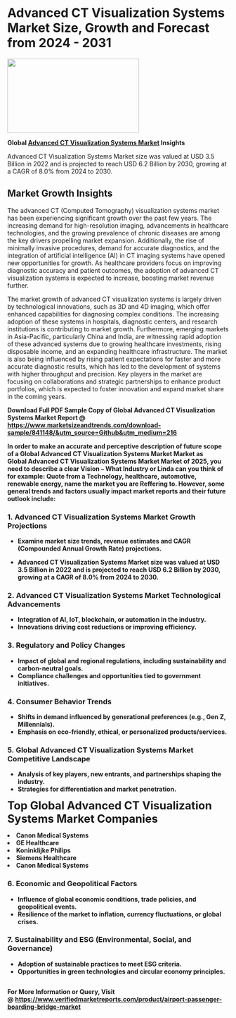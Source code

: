 <H1>Advanced CT Visualization Systems Market Size, Growth and Forecast from 2024 - 2031</H1><img class="aligncenter size-medium wp-image-584254" src="https://thirdeyenews.in/wp-content/uploads/2024/09/Global-Market-Research-300x168.jpeg" alt="" width="300" height="168" /><p><strong>Global&nbsp;<a href="https://www.marketsizeandtrends.com/download-sample/841148/&amp;utm_source=Github&utm_medium=216">Advanced CT Visualization Systems Market</a> Insights</strong></p><p>Advanced CT Visualization Systems Market size was valued at USD 3.5 Billion in 2022 and is projected to reach USD 6.2 Billion by 2030, growing at a CAGR of 8.0% from 2024 to 2030.</p><p><h2>Market Growth Insights</h2> <p>The advanced CT (Computed Tomography) visualization systems market has been experiencing significant growth over the past few years. The increasing demand for high-resolution imaging, advancements in healthcare technologies, and the growing prevalence of chronic diseases are among the key drivers propelling market expansion. Additionally, the rise of minimally invasive procedures, demand for accurate diagnostics, and the integration of artificial intelligence (AI) in CT imaging systems have opened new opportunities for growth. As healthcare providers focus on improving diagnostic accuracy and patient outcomes, the adoption of advanced CT visualization systems is expected to increase, boosting market revenue further.</p> <p><strong></strong></p> <p>The market growth of advanced CT visualization systems is largely driven by technological innovations, such as 3D and 4D imaging, which offer enhanced capabilities for diagnosing complex conditions. The increasing adoption of these systems in hospitals, diagnostic centers, and research institutions is contributing to market growth. Furthermore, emerging markets in Asia-Pacific, particularly China and India, are witnessing rapid adoption of these advanced systems due to growing healthcare investments, rising disposable income, and an expanding healthcare infrastructure. The market is also being influenced by rising patient expectations for faster and more accurate diagnostic results, which has led to the development of systems with higher throughput and precision. Key players in the market are focusing on collaborations and strategic partnerships to enhance product portfolios, which is expected to foster innovation and expand market share in the coming years.</p> <p><strong></p><p><span class=""><strong>Download Full PDF Sample Copy of Global Advanced CT Visualization Systems Market Report</strong> @ <a href="https://www.marketsizeandtrends.com/download-sample/841148/&amp;utm_source=Github&utm_medium=216" target="_blank">https://www.marketsizeandtrends.com/download-sample/841148/&amp;utm_source=Github&utm_medium=216</a></span></p><p>In order to make an accurate and perceptive description of future scope of a Global&nbsp;Advanced CT Visualization Systems Market Market as Global&nbsp;Advanced CT Visualization Systems Market Market of 2025, you need to describe a clear Vision &ndash; What Industry or Linda can you think of for example: Quote from a Technology, healthcare, automotive, renewable energy, name the market you are Reffering to. However, some general trends and factors usually impact market reports and their future outlook include:</p><h3>1.&nbsp;<strong>Advanced CT Visualization Systems Market Growth Projections</strong></h3><ul><li>Examine market size trends, revenue estimates and CAGR (Compounded Annual Growth Rate) projections.</li><li><p>Advanced CT Visualization Systems Market size was valued at USD 3.5 Billion in 2022 and is projected to reach USD 6.2 Billion by 2030, growing at a CAGR of 8.0% from 2024 to 2030.</p></li></ul><h3>2.&nbsp;<strong>Advanced CT Visualization Systems Market Technological Advancements</strong></h3><ul><li>Integration of AI, IoT, blockchain, or automation in the industry.</li><li>Innovations driving cost reductions or improving efficiency.</li></ul><h3>3.&nbsp;<strong>Regulatory and Policy Changes</strong></h3><ul><li>Impact of global and regional regulations, including sustainability and carbon-neutral goals.</li><li>Compliance challenges and opportunities tied to government initiatives.</li></ul><h3>4.&nbsp;<strong>Consumer Behavior Trends</strong></h3><ul><li>Shifts in demand influenced by generational preferences (e.g., Gen Z, Millennials).</li><li>Emphasis on eco-friendly, ethical, or personalized products/services.</li></ul><h3>5.&nbsp;<strong>Global Advanced CT Visualization Systems Market Competitive Landscape</strong></h3><ul><li>Analysis of key players, new entrants, and partnerships shaping the industry.</li><li>Strategies for differentiation and market penetration.</li></ul><p data-pm-slice="1 1 []"><span style="color: inherit; font-family: inherit; font-size: 25px;">Top Global Advanced CT Visualization Systems Market Companies</span></p><div class="" data-test-id=""><p><li>Canon Medical Systems</li><li> GE Healthcare</li><li> Koninklijke Philips</li><li> Siemens Healthcare</li><li> Canon Medical Systems</li></p></div><h3>6.&nbsp;<strong>Economic and Geopolitical Factors</strong></h3><ul><li>Influence of global economic conditions, trade policies, and geopolitical events.</li><li>Resilience of the market to inflation, currency fluctuations, or global crises.</li></ul><h3>7.&nbsp;<strong>Sustainability and ESG (Environmental, Social, and Governance)</strong></h3><ul><li>Adoption of sustainable practices to meet ESG criteria.</li><li>Opportunities in green technologies and circular economy principles.</li></ul><h2><strong style="font-size: 14px;">For More Information or Query, Visit @&nbsp;</strong><a style="background-color: #ffffff; font-size: 14px;" href="https://www.marketsizeandtrends.com/report/advanced-ct-visualization-systems-market/" target="_blank">https://www.verifiedmarketreports.com/product/airport-passenger-boarding-bridge-market</a></h2>
